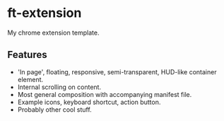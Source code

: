 ft-extension
============

My chrome extension template.

## Features

- 'In page', floating, responsive, semi-transparent, HUD-like container element.
- Internal scrolling on content. 
- Most general composition with accompanying manifest file.
- Example icons, keyboard shortcut, action button.
- Probably other cool stuff.